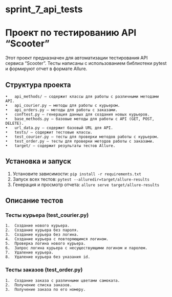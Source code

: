 # sprint_7_api_tests
# Проект по тестированию API “Scooter”

Этот проект предназначен для автоматизации тестирования API сервиса “Scooter”. Тесты написаны с использованием библиотеки pytest и формируют отчет в формате Allure.

## Структура проекта

	•	api_methods/ — содержит классы для работы с различными методами API.
	•	api_courier.py — методы для работы с курьером.
	•	api_orders.py — методы для работы с заказами.
	•	conftest.py — генерация данных для создания новых курьеров.
	•	base_methods.py — базовые методы для работы с API (GET, POST, DELETE).
	•	url_data.py — содержит базовый URL для API.
	•	tests/ — содержит тестовые классы.
	•	test_courier.py — тесты для проверки методов работы с курьером.
	•	test_order.py — тесты для проверки методов работы с заказами.
	•	target/ — содержит результаты тестов Allure.

## Установка и запуск

1. Установите зависимости:
```pip install -r requirements.txt```
2. Запуск всех тестов:
```pytest --alluredir=target/allure-results```
3. Генерация и просмотр отчета:
```allure serve target/allure-results```

## Описание тестов

### Тесты курьера (test_courier.py)

	1.	Создание нового курьера.
	2.	Создание курьера без пароля.
	3.	Создание курьера без логина.
	4.	Создание курьера с повторяющимся логином.
	5.	Проверка логина нового курьера.
	6.	Запрос логина курьера с несуществующими логином и паролем.
	7.	Удаление курьера.
	8.	Удаление курьера без указания id.

### Тесты заказов (test_order.py)

	1.	Создание заказа с различными цветами самоката.
	2.	Получение списка заказов.
	3.	Получение заказа по его номеру.
